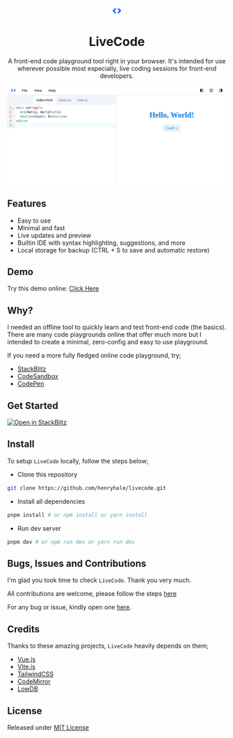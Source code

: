 <div align="center">

![](./public/logo.png)

<h1>LiveCode</h1>

A front-end code playground tool right in your browser. It's intended for use wherever possible most especially, live coding sessions for front-end developers.

![](./media/screenshot3.png)

</div>

## Features

- Easy to use
- Minimal and fast
- Live updates and preview
- Builtin IDE with syntax highlighting, suggestions, and more
- Local storage for backup (CTRL + S to save and automatic restore)

## Demo

Try this demo online: [Click Here](https://henryhale.github.io/livecode)

## Why?

I needed an offline tool to quickly learn and test front-end code (the basics). There are many code playgrounds online that offer much more but I intended to create a minimal, zero-config and easy to use playground.

If you need a more fully fledged online code playground, try;

- [StackBlitz](https://stackblitz.com)
- [CodeSandbox](https://codesandbox.io)
- [CodePen](https://codepen.io)

## Get Started

[![Open in StackBlitz](https://developer.stackblitz.com/img/open_in_stackblitz.svg)](https://stackblitz.com/github/henryhale/livecode)

## Install

To setup `LiveCode` locally, follow the steps below;

- Clone this repository

```sh
git clone https://github.com/henryhale/livecode.git
```

- Install all dependencies

```sh
pnpm install # or npm install or yarn install
```

- Run dev server

```sh
pnpm dev # or npm run dev or yarn run dev
```

## Bugs, Issues and Contributions

I'm glad you took time to check `LiveCode`. Thank you very much.

All contributions are welcome, please follow the steps [here](https://github.com/henryhale/livecode/blob/main/.github/CONTRIBUTING.md)

For any bug or issue, kindly open one [here](https://github.com/henryhale/livecode/issues).

## Credits

Thanks to these amazing projects, `LiveCode` heavily depends on them;

- [Vue.js](https://vuejs.org)
- [Vite.js](https://vitejs.dev)
- [TailwindCSS](https://tailwindcss.com)
- [CodeMirror](https://codemirror.net)
- [LowDB](https://github.com/typicode/lowdb)

## License

Released under [MIT License](./LICENSE.md)
